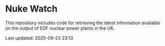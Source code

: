 # Nuke Watch

This repository includes code for retrieving the latest information available on the output of EDF nuclear power plants in the UK.

Last updated: 2025-09-23 23:13